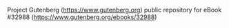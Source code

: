 Project Gutenberg (https://www.gutenberg.org) public repository for eBook #32988 (https://www.gutenberg.org/ebooks/32988)
